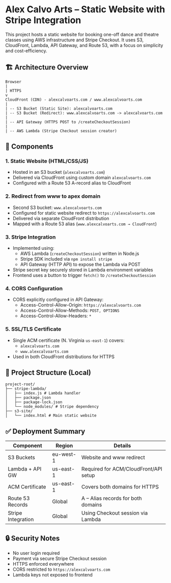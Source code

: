 
# Alex Calvo Arts – Static Website with Stripe Integration

This project hosts a static website for booking one-off dance and theatre classes using AWS infrastructure and Stripe Checkout. It uses S3, CloudFront, Lambda, API Gateway, and Route 53, with a focus on simplicity and cost-efficiency.

## 🏗️ Architecture Overview

```
Browser
|
| HTTPS
v
CloudFront (CDN) - alexcalvoarts.com / www.alexcalvoarts.com
|
| -- S3 Bucket (Static Site): alexcalvoarts.com
| -- S3 Bucket (Redirect): www.alexcalvoarts.com -> alexcalvoarts.com
|
| -- API Gateway (HTTPS POST to /createCheckoutSession)
|
| -- AWS Lambda (Stripe Checkout session creator)
```


## 🔧 Components

### 1. Static Website (HTML/CSS/JS)

- Hosted in an S3 bucket (`alexcalvoarts.com`)
- Delivered via CloudFront using custom domain `alexcalvoarts.com`
- Configured with a Route 53 A-record alias to CloudFront

### 2. Redirect from www to apex domain

- Second S3 bucket: `www.alexcalvoarts.com`
- Configured for static website redirect to `https://alexcalvoarts.com`
- Delivered via separate CloudFront distribution
- Mapped with a Route 53 alias (`www.alexcalvoarts.com → CloudFront`)

### 3. Stripe Integration

- Implemented using:
  - AWS Lambda (`createCheckoutSession`) written in Node.js
  - Stripe SDK included via `npm install stripe`
  - API Gateway (HTTP API) to expose the Lambda via POST
- Stripe secret key securely stored in Lambda environment variables
- Frontend uses a button to trigger `fetch()` to `/createCheckoutSession`

### 4. CORS Configuration

- CORS explicitly configured in API Gateway:
  - Access-Control-Allow-Origin: `https://alexcalvoarts.com`
  - Access-Control-Allow-Methods: `POST, OPTIONS`
  - Access-Control-Allow-Headers: `*`

### 5. SSL/TLS Certificate

- Single ACM certificate (N. Virginia `us-east-1`) covers:
  - `alexcalvoarts.com`
  - `www.alexcalvoarts.com`
- Used in both CloudFront distributions for HTTPS

## 📁 Project Structure (Local)

```
project-root/
├── stripe-lambda/
│   ├── index.js # Lambda handler
│   ├── package.json
│   ├── package-lock.json
│   └── node_modules/ # Stripe dependency
├── s3-site/
│   └── index.html # Main static website
```


## ✅ Deployment Summary

| Component           | Region        | Details                                  |
|--------------------|---------------|------------------------------------------|
| S3 Buckets         | eu-west-1     | Website and www redirect                 |
| Lambda + API GW    | us-east-1     | Required for ACM/CloudFront/API setup    |
| ACM Certificate    | us-east-1     | Covers both domains for HTTPS            |
| Route 53 Records   | Global        | A – Alias records for both domains       |
| Stripe Integration | Global        | Using Checkout session via Lambda        |

## 🔒 Security Notes

- No user login required
- Payment via secure Stripe Checkout session
- HTTPS enforced everywhere
- CORS restricted to `https://alexcalvoarts.com`
- Lambda keys not exposed to frontend
